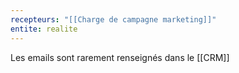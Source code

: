 ```yaml
---
recepteurs: "[[Charge de campagne marketing]]"
entite: realite
---
```

Les emails sont rarement renseignés dans le [[CRM]] 

